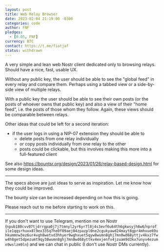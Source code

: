 ```yaml
---
layout: post
title: Web Relay Browser
date: 2023-02-04 21:19:00 -0300
categories: code
author: FNF
pledges:
  - [0.05, FNF]
currency: BTC
contact: https://t.me/fiatjaf
status: withdrawn
---
```


A very simple and lean web Nostr client dedicated only to browsing relays. Should have a nice, fast, usable UX.

Without any public key, the user should be able to see the "global feed" in every relay and compare them. Perhaps using a tabbed view or a side-by-side view of multiple relays.

With a public key the user should be able to see their own posts (or the posts of whoever owns that public key) and also a view of their "home feed", i.e. the posts of those whom they follow. Again, these views should be comparable between relays.

Other ideas that could be left for a second iteration:
  - if the user logs in using a NIP-07 extension they should be able to
    - delete posts from one relay individually
    - or copy posts individually from one relay to the other
    - posts could be clickable, but this involves making this more into a full-featured client

See also https://bountsr.org/design/2023/01/26/relay-based-design.html for some design ideas.

---

The specs above are just ideas to serve as inspiration. Let me know how they could be improved.

The bounty size can be increased depending on how this is going.

Please reach out to me before starting to work on this.

---

If you don't want to use Telegram, mention me on Nostr (`npub180cvv07tjdrrgpa0j7j7tmnyl2yr6yr7l8j4s3evf6u64th6gkwsyjh6w6`/`nprofile1qqsrhuxx8l9ex335q7he0f09aej04zpazpl0ne2cgukyawd24mayt8gpr4mhxue69uhkummnw3ez6ur4vgh8wetvd3hhyer9wghxuet5qyw8wumn8ghj7mn0wd68yttjv4kxz7fww4h8get5dpezumt9qy38wumn8ghj7mn0wd68yttkv4exjenfv4jzuam9d3kx7unyv4ezumn9wslzm9ln`) and we can chat in public (I don't use Nostr DMs currently).
